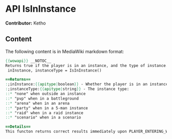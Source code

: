 # API IsInInstance

**Contributor:** Ketho

## Content

The following content is in MediaWiki markdown format:

```mediawiki
{{wowapi}} __NOTOC__
Returns true if the player is in an instance, and the type of instance.
 inInstance, instanceType = IsInInstance()

==Returns==
:;inInstance:{{apitype|boolean}} - Whether the player is in an instance; nil otherwise.
:;instanceType:{{apitype|string}} - The instance type:
::* "none" when outside an instance
::* "pvp" when in a battleground
::* "arena" when in an arena
::* "party" when in a 5-man instance
::* "raid" when in a raid instance
::* "scenario" when in a scenario

==Details==
This functon returns correct results immediately upon PLAYER_ENTERING_WORLD.
```